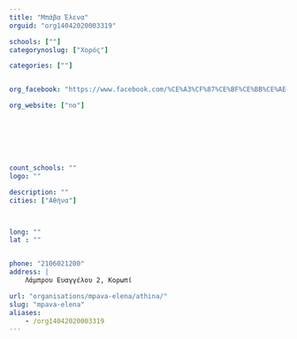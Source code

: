 ```yaml
---
title: "Μπάβα Έλενα"
orguid: "org14042020003319"

schools: [""]
categorynoslug: ["Χορός"]

categories: [""]


org_facebook: "https://www.facebook.com/%CE%A3%CF%87%CE%BF%CE%BB%CE%AE-%CE%A7%CE%BF%CF%81%CE%BF%CF%8D-%CE%88%CE%BB%CE%B5%CE%BD%CE%B1-%CE%9C%CF%80%CE%AC%CE%B2%CE%B1-142139715845631/"

org_website: ["no"]







count_schools: ""
logo: ""

description: ""
cities: ["Αθήνα"]



long: ""
lat : ""


phone: "2106021200"
address: |
    Λάμπρου Ευαγγέλου 2, Κορωπί

url: "organisations/mpava-elena/athina/"
slug: "mpava-elena"
aliases:
    - /org14042020003319
---
```




